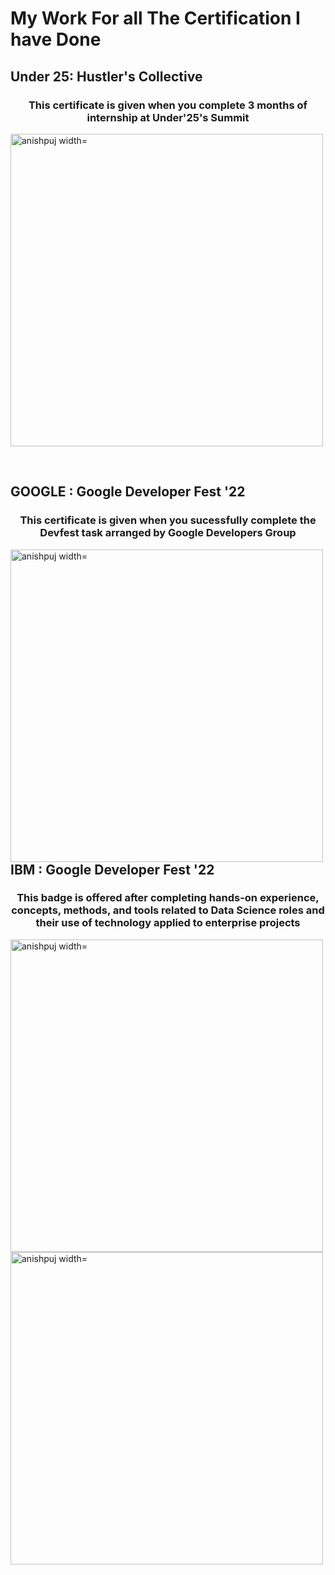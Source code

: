 # My Work For all The Certification I have Done
## Under 25: Hustler's Collective

<h3 align="center">This certificate is given when you complete 3 months of internship at Under'25's Summit </h3>
<p><img align="center" src="https://github.com/Anishpuj/Certificates/assets/98417394/00aff868-3305-4080-8f8b-3a793bd08a52" alt="anishpuj width="500" height="500"" /></p><br>

## GOOGLE : Google Developer Fest '22
<h3 align="center">This certificate is given when you sucessfully complete the Devfest task arranged by Google Developers Group </h3>
<p><img align="left" src="https://github.com/Anishpuj/Certificates/assets/98417394/cfe22e05-43b7-4939-bc92-cfe3dc591505" alt="anishpuj width="500" height="500"" /></p><br>

## IBM : Google Developer Fest '22
<h3 align="center">This badge is offered after completing hands-on experience, concepts, methods, and tools related to Data Science roles and their use of technology applied to enterprise projects </h3>
<p><img align="left" src="https://github.com/Anishpuj/Certificates/files/12840975/Getting_Started_with_Enterprise_Data_Science_Badge20231008-43-ta5h8i.pdf" alt="anishpuj width="500" height="500"" /></p><br>
<p><img align="left" src="https://github.com/Anishpuj/Certificates/assets/98417394/d818fed8-122c-4349-8e85-ffb163c3b573" alt="anishpuj width="500" height="500"" /></p><br>



